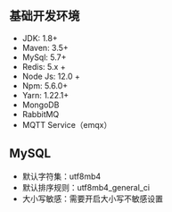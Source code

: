 ## 基础开发环境
- JDK: 1.8+ 
- Maven: 3.5+
- MySql: 5.7+
- Redis: 5.x +
- Node Js: 12.0 +
- Npm: 5.6.0+
- Yarn: 1.22.1+
- MongoDB
- RabbitMQ
- MQTT Service（emqx）
## MySQL

- 默认字符集：utf8mb4
- 默认排序规则：utf8mb4_general_ci
- 大小写敏感：需要开启大小写不敏感设置
## 

